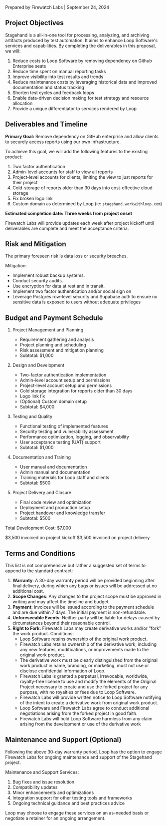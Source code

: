 Prepared by Firewatch Labs | September 24, 2024
## **Project Objectives**

Stagehand is a all-in-one tool for processing, analyzing, and archiving artifacts produced by test automation. It aims to enhance Loop Software's services and capabilities. By completing the deliverables in this proposal, we will:

1. Reduce costs to Loop Software by removing dependency on Github Enterprise seats
2. Reduce time spent on manual reporting tasks
3. Improve visibility into test results and trends
4. Reduce maintenance costs by leveraging historical data and improved documentation and status tracking
5. Shorten test cycles and feedback loops
6. Enable data-driven decision making for test strategy and resource allocation
7. Provide a unique differentiator to services rendered by Loop

## **Deliverables and Timeline**

**Primary Goal:** Remove dependency on GitHub enterprise and allow clients to securely access reports using our own infrastructure.

To achieve this goal, we will add the following features to the existing product:

1. Two factor authentication
2. Admin-level accounts for staff to view all reports
3. Project-level accounts for clients, limiting the view to just reports for their project
4. Cold-storage of reports older than 30 days into cost-effective cloud storage
5. Fix broken logo link
6. Custom domain as determined by Loop (ie: `stagehand.workwithloop.com`) 

**Estimated completion date: Three weeks from project onset**

Firewatch Labs will provide updates each week after project kickoff until deliverables are complete and meet the acceptance criteria.

## **Risk and Mitigation**

The primary foreseen risk is data loss or security breaches.

Mitigation: 
- Implement robust backup systems. 
- Conduct security audits. 
- Use encryption for data at rest and in transit.
- Implement two factor authentication and/or social sign on
- Leverage Postgres row-level security and Supabase auth to ensure no sensitive data is exposed to users without adequate privileges

## **Budget and Payment Schedule**

1. Project Management and Planning
   - Requirement gathering and analysis
   - Project planning and scheduling
   - Risk assessment and mitigation planning
   - Subtotal: $1,000

2. Design and Development
   - Two-factor authentication implementation
   - Admin-level account setup and permissions
   - Project-level account setup and permissions
   - Cold storage integration for reports older than 30 days
   - Logo link fix
   - (Optional) Custom domain setup
   - Subtotal: $4,000

3. Testing and Quality
   - Functional testing of implemented features
   - Security testing and vulnerability assessment
   - Performance optimization, logging, and observability
   - User acceptance testing (UAT) support
   - Subtotal: $1,000

4. Documentation and Training
   - User manual and documentation
   - Admin manual and documentation
   - Training materials for Loop staff and clients
   - Subtotal: $500

5. Project Delivery and Closure
   - Final code review and optimization
   - Deployment and production setup
   - Project handover and knowledge transfer
   - Subtotal: $500

Total Development Cost: $7,000

$3,500 invoiced on project kickoff
$3,500 invoiced on project delivery

## **Terms and Conditions**

This list is not comprehensive but rather a suggested set of terms to append to the standard contract:

1. **Warranty**: A 30-day warranty period will be provided beginning after final delivery, during which any bugs or issues will be addressed at no additional cost.
2. **Scope Changes**: Any changes to the project scope must be approved in writing and may affect the timeline and budget.
3. **Payment**: Invoices will be issued according to the payment schedule and are due within 7 days. The initial payment is non-refundable.
4. **Unforeseeable Events**: Neither party will be liable for delays caused by circumstances beyond their reasonable control.
5. **Right to Fork:** Firewatch Labs may create derivative works and/or "fork" the work product.
    Conditions: 
	  - Loop Software retains ownership of the original work product.
	  - Firewatch Labs retains ownership of the derivative work, including any new features, modifications, or improvements made to the original work product. 
	  - The derivative work must be clearly distinguished from the original work product in name, branding, or marketing, must not use or disclose confidential information of Loop.
	  - Firewatch Labs is granted a perpetual, irrevocable, worldwide, royalty-free license to use and modify the elements of the Original Project necessary to create and use the forked project for any purpose, with no royalties or fees due to Loop Software.
	  - Firewatch Labs will provide written notice to Loop Software notifying of the intent to create a derivative work from original work product.
	  - Loop Software and Firewatch Labs agree to conduct additional negotiations arising from the forked project in good faith.
	  - Firewatch Labs will hold Loop Software harmless from any claim arising from the development or use of the derivative work

## **Maintenance and Support (Optional)**

Following the above 30-day warranty period, Loop has the option to engage Firewatch Labs for ongoing maintenance and support of the Stagehand project. 

Maintenance and Support Services:
1. Bug fixes and issue resolution
2. Compatibility updates
3. Minor enhancements and optimizations
4. Integration support for other testing tools and frameworks
5. Ongoing technical guidance and best practices advice

Loop may choose to engage these services on an as-needed basis or negotiate a retainer for an ongoing arrangement.

